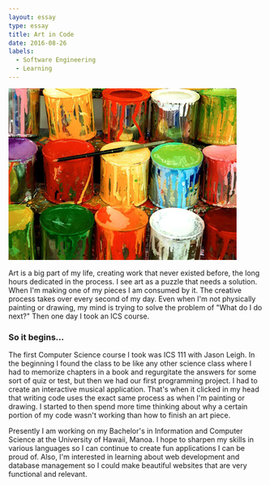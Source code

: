 ```yaml
---
layout: essay
type: essay
title: Art in Code
date: 2016-08-26
labels:
  - Software Engineering
  - Learning
---
```


<img class="ui medium left floated image" src="../images/paint_cans.jpg">

Art is a big part of my life, creating work that never existed before, the long hours dedicated in the process.  I see art as a puzzle that needs a solution.  When I'm making one of my pieces I am consumed by it.  The creative process takes over every second of my day. Even when I'm not physically painting or drawing, my mind is trying to solve the problem of "What do I do next?"  Then one day I took an ICS course.

<h3>So it begins...</h3>

The first Computer Science course I took was ICS 111 with Jason Leigh.  In the beginning I found the class to be like any other science class where I had to memorize chapters in a book and regurgitate the answers for some sort of quiz or test, but then we had our first programming project.  I had to create an interactive musical application.  That's when it clicked in my head that writing code uses the exact same process as when I'm painting or drawing.  I started to then spend more time thinking about why a certain portion of my code wasn't working than how to finish an art piece.

Presently I am working on my Bachelor's in Information and Computer Science at the University of Hawaii, Manoa.  I hope to sharpen my skills in various languages so I can continue to create fun applications I can be proud of.  Also, I'm interested in learning about web development and database management so I could make beautiful websites that are very functional and relevant.

